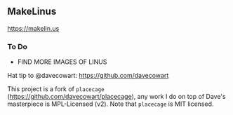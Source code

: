 ## MakeLinus

https://makelin.us

### To Do

- FIND MORE IMAGES OF LINUS

Hat tip to @davecowart: https://github.com/davecowart

This project is a fork of `placecage` (https://github.com/davecowart/placecage), any work I do on top of Dave's masterpiece is MPL-Licensed (v2). Note that `placecage` is MIT licensed.
